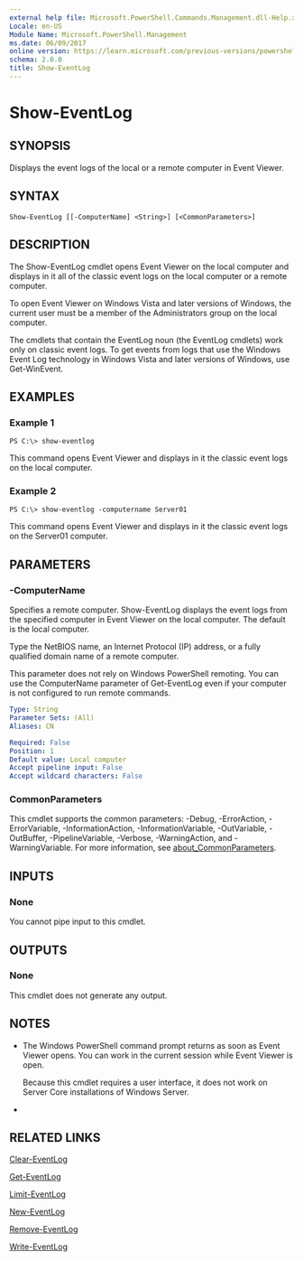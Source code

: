 ```yaml
---
external help file: Microsoft.PowerShell.Commands.Management.dll-Help.xml
Locale: en-US
Module Name: Microsoft.PowerShell.Management
ms.date: 06/09/2017
online version: https://learn.microsoft.com/previous-versions/powershell/module/microsoft.powershell.management/show-eventlog?view=powershell-4.0&WT.mc_id=ps-gethelp
schema: 2.0.0
title: Show-EventLog
---
```


# Show-EventLog

## SYNOPSIS
Displays the event logs of the local or a remote computer in Event Viewer.

## SYNTAX

```
Show-EventLog [[-ComputerName] <String>] [<CommonParameters>]
```

## DESCRIPTION
The Show-EventLog cmdlet opens Event Viewer on the local computer and displays in it all of the classic event logs on the local computer or a remote computer.

To open Event Viewer on Windows Vista and later versions of Windows, the current user must be a member of the Administrators group on the local computer.

The cmdlets that contain the EventLog noun (the EventLog cmdlets) work only on classic event logs.
To get events from logs that use the Windows Event Log technology in Windows Vista and later versions of Windows, use Get-WinEvent.

## EXAMPLES

### Example 1
```
PS C:\> show-eventlog
```

This command opens Event Viewer and displays in it the classic event logs on the local computer.

### Example 2
```
PS C:\> show-eventlog -computername Server01
```

This command opens Event Viewer and displays in it the classic event logs on the Server01 computer.

## PARAMETERS

### -ComputerName
Specifies a remote computer.
Show-EventLog displays the event logs from the specified computer in Event Viewer on the local computer.
The default is the local computer.

Type the NetBIOS name, an Internet Protocol (IP) address, or a fully qualified domain name of a remote computer.

This parameter does not rely on Windows PowerShell remoting.
You can use the ComputerName parameter of Get-EventLog even if your computer is not configured to run remote commands.

```yaml
Type: String
Parameter Sets: (All)
Aliases: CN

Required: False
Position: 1
Default value: Local computer
Accept pipeline input: False
Accept wildcard characters: False
```

### CommonParameters
This cmdlet supports the common parameters: -Debug, -ErrorAction, -ErrorVariable, -InformationAction, -InformationVariable, -OutVariable, -OutBuffer, -PipelineVariable, -Verbose, -WarningAction, and -WarningVariable. For more information, see [about_CommonParameters](https://go.microsoft.com/fwlink/?LinkID=113216).

## INPUTS

### None
You cannot pipe input to this cmdlet.

## OUTPUTS

### None
This cmdlet does not generate any output.

## NOTES
* The Windows PowerShell command prompt returns as soon as Event Viewer opens. You can work in the current session while Event Viewer is open.

  Because this cmdlet requires a user interface, it does not work on Server Core installations of Windows Server.

*

## RELATED LINKS

[Clear-EventLog](Clear-EventLog.md)

[Get-EventLog](Get-EventLog.md)

[Limit-EventLog](Limit-EventLog.md)

[New-EventLog](New-EventLog.md)

[Remove-EventLog](Remove-EventLog.md)

[Write-EventLog](Write-EventLog.md)


